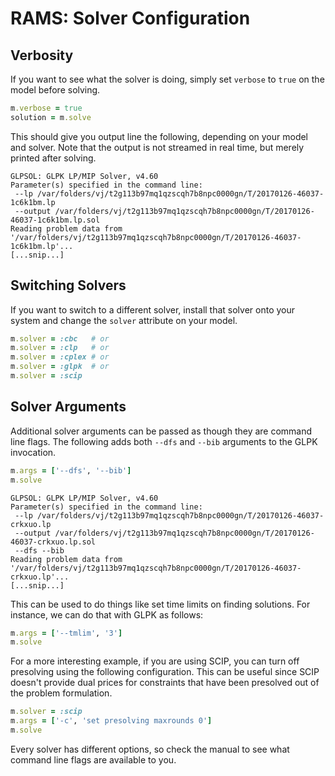 # RAMS: Solver Configuration

## Verbosity

If you want to see what the solver is doing, simply set `verbose` to `true` on the model before solving.

```ruby
m.verbose = true
solution = m.solve
```

This should give you output line the following, depending on your model and solver. Note that the output is not streamed in real time, but merely printed after solving.

```
GLPSOL: GLPK LP/MIP Solver, v4.60
Parameter(s) specified in the command line:
 --lp /var/folders/vj/t2g113b97mq1qzscqh7b8npc0000gn/T/20170126-46037-1c6k1bm.lp
 --output /var/folders/vj/t2g113b97mq1qzscqh7b8npc0000gn/T/20170126-46037-1c6k1bm.lp.sol
Reading problem data from '/var/folders/vj/t2g113b97mq1qzscqh7b8npc0000gn/T/20170126-46037-1c6k1bm.lp'...
[...snip...]
```

## Switching Solvers

If you want to switch to a different solver, install that solver onto your system and change the `solver` attribute on your model.

```ruby
m.solver = :cbc   # or
m.solver = :clp   # or
m.solver = :cplex # or
m.solver = :glpk  # or
m.solver = :scip
```

## Solver Arguments

Additional solver arguments can be passed as though they are command line flags. The following adds both `--dfs` and `--bib` arguments to the GLPK invocation.

```ruby
m.args = ['--dfs', '--bib']
m.solve
```
```
GLPSOL: GLPK LP/MIP Solver, v4.60
Parameter(s) specified in the command line:
 --lp /var/folders/vj/t2g113b97mq1qzscqh7b8npc0000gn/T/20170126-46037-crkxuo.lp
 --output /var/folders/vj/t2g113b97mq1qzscqh7b8npc0000gn/T/20170126-46037-crkxuo.lp.sol
 --dfs --bib
Reading problem data from '/var/folders/vj/t2g113b97mq1qzscqh7b8npc0000gn/T/20170126-46037-crkxuo.lp'...
[...snip...]
```

This can be used to do things like set time limits on finding solutions. For instance, we can do that with GLPK as follows:

```ruby
m.args = ['--tmlim', '3']
m.solve
```

For a more interesting example, if you are using SCIP, you can turn off presolving using the following configuration. This can be useful since SCIP doesn't provide dual prices for constraints that have been presolved out of the problem formulation.

```ruby
m.solver = :scip
m.args = ['-c', 'set presolving maxrounds 0']
m.solve
```

Every solver has different options, so check the manual to see what command line flags are available to you.

